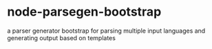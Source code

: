 # node-parsegen-bootstrap
a parser generator bootstrap for parsing multiple input languages and generating output based on templates

